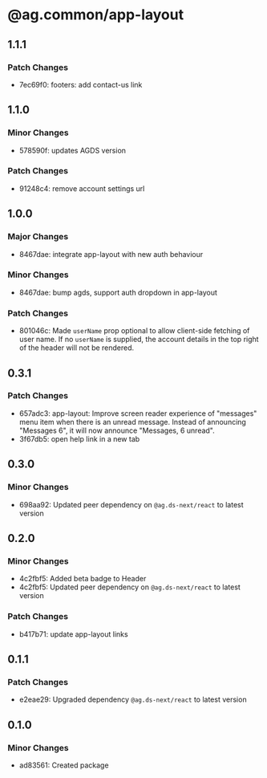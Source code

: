 # @ag.common/app-layout

## 1.1.1

### Patch Changes

- 7ec69f0: footers: add contact-us link

## 1.1.0

### Minor Changes

- 578590f: updates AGDS version

### Patch Changes

- 91248c4: remove account settings url

## 1.0.0

### Major Changes

- 8467dae: integrate app-layout with new auth behaviour

### Minor Changes

- 8467dae: bump agds, support auth dropdown in app-layout

### Patch Changes

- 801046c: Made `userName` prop optional to allow client-side fetching of user name. If no `userName` is supplied, the account details in the top right of the header will not be rendered.

## 0.3.1

### Patch Changes

- 657adc3: app-layout: Improve screen reader experience of "messages" menu item when there is an unread message. Instead of announcing "Messages 6", it will now announce "Messages, 6 unread".
- 3f67db5: open help link in a new tab

## 0.3.0

### Minor Changes

- 698aa92: Updated peer dependency on `@ag.ds-next/react` to latest version

## 0.2.0

### Minor Changes

- 4c2fbf5: Added beta badge to Header
- 4c2fbf5: Updated peer dependency on `@ag.ds-next/react` to latest version

### Patch Changes

- b417b71: update app-layout links

## 0.1.1

### Patch Changes

- e2eae29: Upgraded dependency `@ag.ds-next/react` to latest version

## 0.1.0

### Minor Changes

- ad83561: Created package
